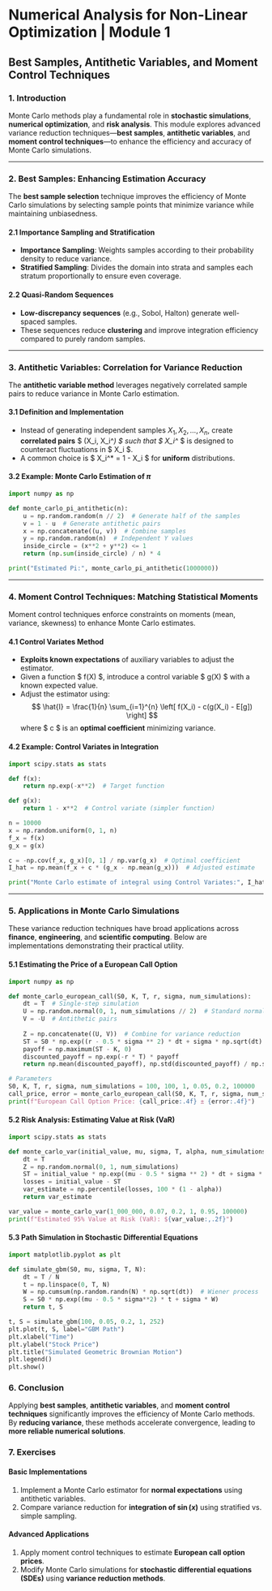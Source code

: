 # Numerical Analysis for Non-Linear Optimization | Module 1

## Best Samples, Antithetic Variables, and Moment Control Techniques

### 1. Introduction

Monte Carlo methods play a fundamental role in **stochastic simulations**, **numerical optimization**, and **risk analysis**. This module explores advanced variance reduction techniques—**best samples**, **antithetic variables**, and **moment control techniques**—to enhance the efficiency and accuracy of Monte Carlo simulations.

---

### 2. Best Samples: Enhancing Estimation Accuracy

The **best sample selection** technique improves the efficiency of Monte Carlo simulations by selecting sample points that minimize variance while maintaining unbiasedness.

#### 2.1 Importance Sampling and Stratification

- **Importance Sampling**: Weights samples according to their probability density to reduce variance.
- **Stratified Sampling**: Divides the domain into strata and samples each stratum proportionally to ensure even coverage.

#### 2.2 Quasi-Random Sequences

- **Low-discrepancy sequences** (e.g., Sobol, Halton) generate well-spaced samples.
- These sequences reduce **clustering** and improve integration efficiency compared to purely random samples.

---

### 3. Antithetic Variables: Correlation for Variance Reduction

The **antithetic variable method** leverages negatively correlated sample pairs to reduce variance in Monte Carlo estimation.

#### 3.1 Definition and Implementation

- Instead of generating independent samples $X_1, X_2, ..., X_n$, create **correlated pairs** $ (X_i, X_i^*) $ such that $ X_i^* $ is designed to counteract fluctuations in $ X_i $.
- A common choice is $ X_i^* = 1 - X_i $ for **uniform** distributions.

#### 3.2 Example: Monte Carlo Estimation of $\pi$

```python
import numpy as np

def monte_carlo_pi_antithetic(n):
    u = np.random.random(n // 2)  # Generate half of the samples
    v = 1 - u  # Generate antithetic pairs
    x = np.concatenate((u, v))  # Combine samples
    y = np.random.random(n)  # Independent Y values
    inside_circle = (x**2 + y**2) <= 1
    return (np.sum(inside_circle) / n) * 4

print("Estimated Pi:", monte_carlo_pi_antithetic(1000000))
```

---

### 4. Moment Control Techniques: Matching Statistical Moments

Moment control techniques enforce constraints on moments (mean, variance, skewness) to enhance Monte Carlo estimates.

#### 4.1 Control Variates Method

- **Exploits known expectations** of auxiliary variables to adjust the estimator.
- Given a function $ f(X) $, introduce a control variable $ g(X) $ with a known expected value.
- Adjust the estimator using:
  $$
  \hat{I} = \frac{1}{n} \sum_{i=1}^{n} \left[ f(X_i) - c(g(X_i) - E[g]) \right]
  $$
  where $ c $ is an **optimal coefficient** minimizing variance.

#### 4.2 Example: Control Variates in Integration

```python
import scipy.stats as stats

def f(x):
    return np.exp(-x**2)  # Target function

def g(x):
    return 1 - x**2  # Control variate (simpler function)

n = 10000
x = np.random.uniform(0, 1, n)
f_x = f(x)
g_x = g(x)

c = -np.cov(f_x, g_x)[0, 1] / np.var(g_x)  # Optimal coefficient
I_hat = np.mean(f_x + c * (g_x - np.mean(g_x)))  # Adjusted estimate

print("Monte Carlo estimate of integral using Control Variates:", I_hat)
```

---

### 5. Applications in Monte Carlo Simulations

These variance reduction techniques have broad applications across **finance**, **engineering**, and **scientific computing**. Below are implementations demonstrating their practical utility.

#### 5.1 Estimating the Price of a European Call Option

```python
import numpy as np

def monte_carlo_european_call(S0, K, T, r, sigma, num_simulations):
    dt = T  # Single-step simulation
    U = np.random.normal(0, 1, num_simulations // 2)  # Standard normal samples
    V = -U  # Antithetic pairs
    
    Z = np.concatenate((U, V))  # Combine for variance reduction
    ST = S0 * np.exp((r - 0.5 * sigma ** 2) * dt + sigma * np.sqrt(dt) * Z)
    payoff = np.maximum(ST - K, 0)
    discounted_payoff = np.exp(-r * T) * payoff
    return np.mean(discounted_payoff), np.std(discounted_payoff) / np.sqrt(num_simulations)

# Parameters
S0, K, T, r, sigma, num_simulations = 100, 100, 1, 0.05, 0.2, 100000
call_price, error = monte_carlo_european_call(S0, K, T, r, sigma, num_simulations)
print(f"European Call Option Price: {call_price:.4f} ± {error:.4f}")
```

#### 5.2 Risk Analysis: Estimating Value at Risk (VaR)

```python
import scipy.stats as stats

def monte_carlo_var(initial_value, mu, sigma, T, alpha, num_simulations):
    dt = T
    Z = np.random.normal(0, 1, num_simulations)
    ST = initial_value * np.exp((mu - 0.5 * sigma ** 2) * dt + sigma * np.sqrt(dt) * Z)
    losses = initial_value - ST
    var_estimate = np.percentile(losses, 100 * (1 - alpha))
    return var_estimate

var_value = monte_carlo_var(1_000_000, 0.07, 0.2, 1, 0.95, 100000)
print(f"Estimated 95% Value at Risk (VaR): ${var_value:,.2f}")
```

#### 5.3 Path Simulation in Stochastic Differential Equations

```python
import matplotlib.pyplot as plt

def simulate_gbm(S0, mu, sigma, T, N):
    dt = T / N
    t = np.linspace(0, T, N)
    W = np.cumsum(np.random.randn(N) * np.sqrt(dt))  # Wiener process
    S = S0 * np.exp((mu - 0.5 * sigma**2) * t + sigma * W)
    return t, S

t, S = simulate_gbm(100, 0.05, 0.2, 1, 252)
plt.plot(t, S, label="GBM Path")
plt.xlabel("Time")
plt.ylabel("Stock Price")
plt.title("Simulated Geometric Brownian Motion")
plt.legend()
plt.show()
```

### 6. Conclusion

Applying **best samples**, **antithetic variables**, and **moment control techniques** significantly improves the efficiency of Monte Carlo methods. By **reducing variance**, these methods accelerate convergence, leading to **more reliable numerical solutions**.

### 7. Exercises

#### Basic Implementations

1. Implement a Monte Carlo estimator for **normal expectations** using antithetic variables.
2. Compare variance reduction for **integration of $\sin(x)$** using stratified vs. simple sampling.

#### Advanced Applications

1. Apply moment control techniques to estimate **European call option prices**.
2. Modify Monte Carlo simulations for **stochastic differential equations (SDEs)** using **variance reduction methods**.